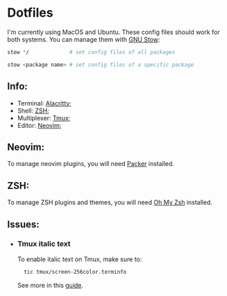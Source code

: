 # Dotfiles

I'm currently using MacOS and Ubuntu. These config files should work for both systems.
You can manage them with [GNU Stow](https://www.gnu.org/software/stow/):

```sh
stow */             # set config files of all packages

stow <package name> # set config files of a specific package
```

## Info:
- Terminal: [Alacritty](https://alacritty.org/);
- Shell: [ZSH](https://www.zsh.org/);
- Multiplexer: [Tmux](https://github.com/tmux/tmux);
- Editor: [Neovim](https://neovim.io/);

## Neovim:
To manage neovim plugins, you will need [Packer](https://github.com/wbthomason/packer.nvim#quickstart) installed.

## ZSH:
To manage ZSH plugins and themes, you will need [Oh My Zsh](https://ohmyz.sh/) installed.

## Issues:

- ### Tmux italic text
  To enable italic text on Tmux, make sure to:
  ```sh
    tic tmux/screen-256color.terminfo
  ```

  See more in this [guide](https://gist.github.com/gutoyr/4192af1aced7a1b555df06bd3781a722).
